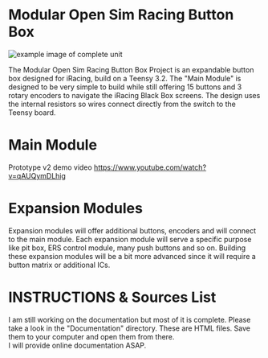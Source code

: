 Modular Open Sim Racing Button Box
==================================

![example image of complete unit](https://raw.githubusercontent.com/KaiserSoft/OpenSimButtonBox/master/Documentation/Images/Prototype-v3.PNG)    

The Modular Open Sim Racing Button Box Project is an expandable button box designed for iRacing, build on a Teensy 3.2. The "Main Module" is designed to be very simple to build while still offering 15 buttons and 3 rotary encoders to navigate the iRacing Black Box screens. 
The design uses the internal resistors so wires connect directly from the switch to the Teensy board.

Main Module
===========
Prototype v2 demo video https://www.youtube.com/watch?v=qAUQymDLhig    



Expansion Modules
=================
Expansion modules will offer additional buttons, encoders and will connect to the main module. Each expansion module will serve a specific purpose like pit box, ERS control module, many push buttons and so on. 
Building these expansion modules will be a bit more advanced since it will require a button matrix or additional ICs.



INSTRUCTIONS & Sources List
===========================
I am still working on the documentation but most of it is complete. Please take a look in the "Documentation" directory. These are HTML files. Save them to your computer and open them from there.    
I will provide online documentation ASAP.


